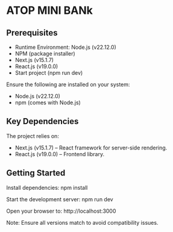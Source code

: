 # ATOP MINI BANk

## Prerequisites

- Runtime Environment: Node.js (v22.12.0)
- NPM (package installer)
- Next.js (v15.1.7)
- React.js (v19.0.0)
- Start project (npm run dev)

Ensure the following are installed on your system:

- Node.js (v22.12.0)
- npm (comes with Node.js)

## Key Dependencies

The project relies on:

- Next.js (v15.1.7) – React framework for server-side rendering.
- React.js (v19.0.0) – Frontend library.

## Getting Started

Install dependencies:
npm install

Start the development server:
npm run dev

Open your browser to:
http://localhost:3000

Note:
Ensure all versions match to avoid compatibility issues.
